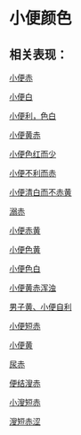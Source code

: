 # 小便颜色

## 相关表现：

[小便赤](https://zuoye.gmzyh.com/search?key=小便赤)
[小便白](https://zuoye.gmzyh.com/search?key=小便白)
[小便利，色白](https://zuoye.gmzyh.com/search?key=小便利，色白)
[小便黄赤](https://zuoye.gmzyh.com/search?key=小便黄赤)
[小便色红而少](https://zuoye.gmzyh.com/search?key=小便色红而少)
[小便不利而赤](https://zuoye.gmzyh.com/search?key=小便不利而赤)
[小便清白而不赤黄](https://zuoye.gmzyh.com/search?key=小便清白而不赤黄)
[溺赤](https://zuoye.gmzyh.com/search?key=溺赤)
[小便赤黄](https://zuoye.gmzyh.com/search?key=小便赤黄)
[小便色黄](https://zuoye.gmzyh.com/search?key=小便色黄)
[小便色白](https://zuoye.gmzyh.com/search?key=小便色白)
[小便黄赤浑浊](https://zuoye.gmzyh.com/search?key=小便黄赤浑浊)
[男子黄、小便自利](https://zuoye.gmzyh.com/search?key=男子黄、小便自利)
[小便短赤](https://zuoye.gmzyh.com/search?key=小便短赤)
[小便黄](https://zuoye.gmzyh.com/search?key=小便黄)
[尿赤](https://zuoye.gmzyh.com/search?key=尿赤)
[便结溲赤](https://zuoye.gmzyh.com/search?key=便结溲赤)
[小溲短赤](https://zuoye.gmzyh.com/search?key=小溲短赤)
[溲短赤涩](https://zuoye.gmzyh.com/search?key=溲短赤涩)